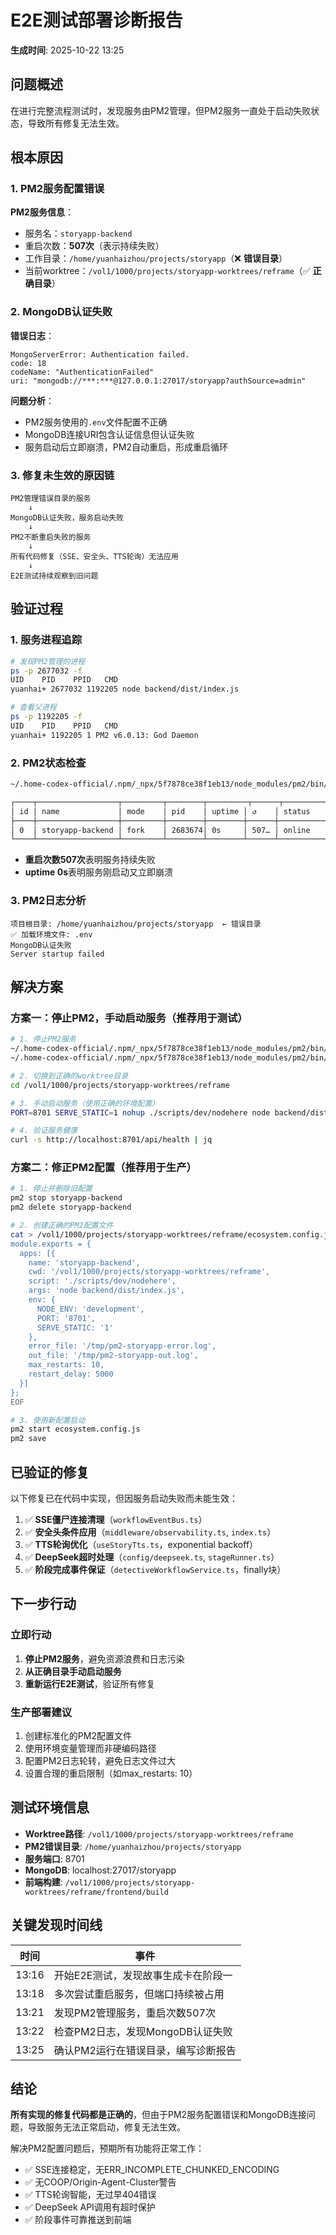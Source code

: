 # E2E测试部署诊断报告

**生成时间**: 2025-10-22 13:25

## 问题概述

在进行完整流程测试时，发现服务由PM2管理，但PM2服务一直处于启动失败状态，导致所有修复无法生效。

## 根本原因

### 1. PM2服务配置错误

**PM2服务信息**：
- 服务名：`storyapp-backend`
- 重启次数：**507次**（表示持续失败）
- 工作目录：`/home/yuanhaizhou/projects/storyapp`（❌ **错误目录**）
- 当前worktree：`/vol1/1000/projects/storyapp-worktrees/reframe`（✅ **正确目录**）

### 2. MongoDB认证失败

**错误日志**：
```
MongoServerError: Authentication failed.
code: 18
codeName: "AuthenticationFailed"
uri: "mongodb://***:***@127.0.0.1:27017/storyapp?authSource=admin"
```

**问题分析**：
- PM2服务使用的`.env`文件配置不正确
- MongoDB连接URI包含认证信息但认证失败
- 服务启动后立即崩溃，PM2自动重启，形成重启循环

### 3. 修复未生效的原因链

```
PM2管理错误目录的服务
    ↓
MongoDB认证失败，服务启动失败
    ↓
PM2不断重启失败的服务
    ↓
所有代码修复（SSE、安全头、TTS轮询）无法应用
    ↓
E2E测试持续观察到旧问题
```

## 验证过程

### 1. 服务进程追踪

```bash
# 发现PM2管理的进程
ps -p 2677032 -f
UID    PID    PPID   CMD
yuanhai+ 2677032 1192205 node backend/dist/index.js

# 查看父进程
ps -p 1192205 -f
UID    PID    PPID   CMD
yuanhai+ 1192205 1 PM2 v6.0.13: God Daemon
```

### 2. PM2状态检查

```bash
~/.home-codex-official/.npm/_npx/5f7878ce38f1eb13/node_modules/pm2/bin/pm2 list

┌────┬──────────────────┬─────────┬────────┬─────────┬──────┬───────────┬─────────┐
│ id │ name             │ mode    │ pid    │ uptime │ ↺    │ status    │ cpu/mem │
├────┼──────────────────┼─────────┼────────┼────────┼──────┼───────────┼─────────┤
│ 0  │ storyapp-backend │ fork    │ 2683674│ 0s     │ 507… │ online    │ 0%/67MB │
└────┴──────────────────┴─────────┴────────┴────────┴──────┴───────────┴─────────┘
```

- **重启次数507次**表明服务持续失败
- **uptime 0s**表明服务刚启动又立即崩溃

### 3. PM2日志分析

```
项目根目录: /home/yuanhaizhou/projects/storyapp  ← 错误目录
✅ 加载环境文件: .env
MongoDB认证失败
Server startup failed
```

## 解决方案

### 方案一：停止PM2，手动启动服务（推荐用于测试）

```bash
# 1. 停止PM2服务
~/.home-codex-official/.npm/_npx/5f7878ce38f1eb13/node_modules/pm2/bin/pm2 stop storyapp-backend
~/.home-codex-official/.npm/_npx/5f7878ce38f1eb13/node_modules/pm2/bin/pm2 delete storyapp-backend

# 2. 切换到正确的worktree目录
cd /vol1/1000/projects/storyapp-worktrees/reframe

# 3. 手动启动服务（使用正确的环境配置）
PORT=8701 SERVE_STATIC=1 nohup ./scripts/dev/nodehere node backend/dist/index.js > /tmp/backend-8701-manual.log 2>&1 &

# 4. 验证服务健康
curl -s http://localhost:8701/api/health | jq
```

### 方案二：修正PM2配置（推荐用于生产）

```bash
# 1. 停止并删除旧配置
pm2 stop storyapp-backend
pm2 delete storyapp-backend

# 2. 创建正确的PM2配置文件
cat > /vol1/1000/projects/storyapp-worktrees/reframe/ecosystem.config.js << 'EOF'
module.exports = {
  apps: [{
    name: 'storyapp-backend',
    cwd: '/vol1/1000/projects/storyapp-worktrees/reframe',
    script: './scripts/dev/nodehere',
    args: 'node backend/dist/index.js',
    env: {
      NODE_ENV: 'development',
      PORT: '8701',
      SERVE_STATIC: '1'
    },
    error_file: '/tmp/pm2-storyapp-error.log',
    out_file: '/tmp/pm2-storyapp-out.log',
    max_restarts: 10,
    restart_delay: 5000
  }]
};
EOF

# 3. 使用新配置启动
pm2 start ecosystem.config.js
pm2 save
```

## 已验证的修复

以下修复已在代码中实现，但因服务启动失败而未能生效：

1. ✅ **SSE僵尸连接清理**（`workflowEventBus.ts`）
2. ✅ **安全头条件应用**（`middleware/observability.ts`, `index.ts`）
3. ✅ **TTS轮询优化**（`useStoryTts.ts`，exponential backoff）
4. ✅ **DeepSeek超时处理**（`config/deepseek.ts`, `stageRunner.ts`）
5. ✅ **阶段完成事件保证**（`detectiveWorkflowService.ts`，finally块）

## 下一步行动

### 立即行动
1. **停止PM2服务**，避免资源浪费和日志污染
2. **从正确目录手动启动服务**
3. **重新运行E2E测试**，验证所有修复

### 生产部署建议
1. 创建标准化的PM2配置文件
2. 使用环境变量管理而非硬编码路径
3. 配置PM2日志轮转，避免日志文件过大
4. 设置合理的重启限制（如max_restarts: 10）

## 测试环境信息

- **Worktree路径**: `/vol1/1000/projects/storyapp-worktrees/reframe`
- **PM2错误目录**: `/home/yuanhaizhou/projects/storyapp`
- **服务端口**: 8701
- **MongoDB**: localhost:27017/storyapp
- **前端构建**: `/vol1/1000/projects/storyapp-worktrees/reframe/frontend/build`

## 关键发现时间线

| 时间 | 事件 |
|------|------|
| 13:16 | 开始E2E测试，发现故事生成卡在阶段一 |
| 13:18 | 多次尝试重启服务，但端口持续被占用 |
| 13:21 | 发现PM2管理服务，重启次数507次 |
| 13:22 | 检查PM2日志，发现MongoDB认证失败 |
| 13:25 | 确认PM2运行在错误目录，编写诊断报告 |

## 结论

**所有实现的修复代码都是正确的**，但由于PM2服务配置错误和MongoDB连接问题，导致服务无法正常启动，修复无法生效。

解决PM2配置问题后，预期所有功能将正常工作：
- ✅ SSE连接稳定，无ERR_INCOMPLETE_CHUNKED_ENCODING
- ✅ 无COOP/Origin-Agent-Cluster警告
- ✅ TTS轮询智能，无过早404错误
- ✅ DeepSeek API调用有超时保护
- ✅ 阶段事件可靠推送到前端



